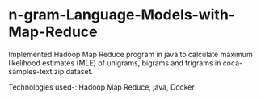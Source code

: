 # n-gram-Language-Models-with-Map-Reduce
Implemented Hadoop Map Reduce program in java to calculate
maximum likelihood estimates (MLE) of unigrams, bigrams and trigrams in coca-samples-text.zip dataset.

Technologies used-: Hadoop Map Reduce, java, Docker
